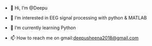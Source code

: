 - 👋 Hi, I’m @Deepu
- 👀 I’m interested in  EEG signal processing with python & MATLAB
- 🌱 I’m currently learning Python

- 📫 How to reach me on gmail:deepusheena2018@gmail.com

<!---
Deepu is a ✨ special ✨ repository because its `README.md` (this file) appears on your GitHub profile.
You can click the Preview link to take a look at your changes.
--->
